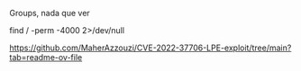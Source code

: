
Groups, nada que ver

find / -perm -4000 2>/dev/null

https://github.com/MaherAzzouzi/CVE-2022-37706-LPE-exploit/tree/main?tab=readme-ov-file